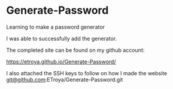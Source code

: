 # Generate-Password
Learning to make a password generator

I was able to successfully add the generator. 

The completed site can be found on my github account: 

https://etroya.github.io/Generate-Password/

I also attached the SSH keys to follow on how I made the website
git@github.com:ETroya/Generate-Password.git
